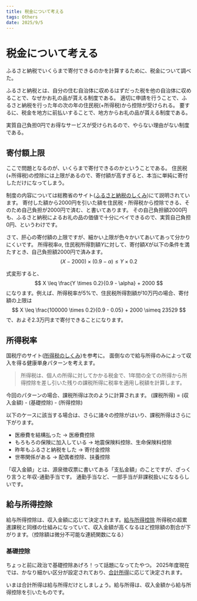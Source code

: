 ```yaml
---
title: 税金について考える
tags: Others
date: 2025/9/5
---
```


# 税金について考える

ふるさと納税でいくらまで寄付できるのかを計算するために、税金について調べた。

ふるさと納税とは、自分の住む自治体に収めるはずだった税を他の自治体に収めることで、なぜかお礼の品が貰える制度である。
適切に申請を行うことで、ふるさと納税を行った年の次の年の住民税(+所得税)から控除が受けられる。
要するに、税金を地方に前払いすることで、地方からお礼の品が貰える制度である。

実質自己負担0円でお得なサービスが受けられるので、やらない理由がない制度である。

## 寄付額上限
ここで問題となるのが、いくらまで寄付できるのかということである。
住民税(+所得税)の控除には上限があるので、寄付額が高すぎると、本当に単純に寄付しただけになってしまう。

制度の内容については総務省のサイト([ふるさと納税のしくみ](https://www.soumu.go.jp/main_sosiki/jichi_zeisei/czaisei/czaisei_seido/furusato/mechanism/deduction.html))にて説明されています。
寄付した額から2000円を引いた額を住民税・所得税から控除できる、そのため自己負担が2000円で済む、と書いてあります。
その自己負担額2000円も、ふるさと納税によるお礼の品の価値で十分にペイできるので、実質自己負担0円、というわけです。

さて、肝心の寄付額の上限ですが、細かい上限が色々かいてあいてあって分かりにくいです。
所得税率$\alpha$, 住民税所得割額$Y$に対して、寄付額$X$が以下の条件を満たすとき、自己負担額2000円で済みます。
$$
(X-2000) \times (0.9 - \alpha) \leq Y \times 0.2 
$$

式変形すると、
$$
X \leq \frac{Y \times 0.2}{0.9 - \alpha} + 2000
$$
になります。例えば、所得税率が5%で、住民税所得割額が10万円の場合、寄付額の上限は
$$
X \leq \frac{100000 \times 0.2}{0.9 - 0.05} + 2000 \simeq 23529
$$
で、およそ2.3万円まで寄付できることになります。

## 所得税率

国税庁のサイト([所得税のしくみ](https://www.nta.go.jp/publication/pamph/koho/kurashi/html/01_1.htm))を参考に。
面倒なので給与所得のみによって収入を得る健康単身パターンを考えます。


> 所得税は、個人の所得に対してかかる税金で、1年間の全ての所得から所得控除を差し引いた残りの課税所得に税率を適用し税額を計算します。

今回のパターンの場合、課税所得は次のように計算されます。
(課税所得) = (収入金額) - (基礎控除) - (所得控除)

以下のケースに該当する場合は、さらに諸々の控除がはいり、課税所得はさらに下がります。
- 医療費を結構払った → 医療費控除
- もろもろの保険に加入している -> 地震保険料控除、生命保険料控除
- 昨年もふるさと納税をした -> 寄付金控除
- 世帯関係がある -> 配偶者控除、扶養控除

「収入金額」とは、源泉徴収票に書いてある「支払金額」のことですが、ざっくり言うと年収-通勤手当です。
通勤手当など、一部手当が非課税扱いになるらしいです。

## 給与所得控除
給与所得控除は、収入金額に応じて決定されます。[給与所得控除](https://www.nta.go.jp/taxes/shiraberu/taxanswer/shotoku/1410.htm)
所得税の超累進課税と同様の仕組みになっていて、収入金額が高くなるほど控除額の割合が下がります。（控除額は微分不可能な連続関数になる）


### 基礎控除
ちょっと前に政治で基礎控除あげろ！って話題になってたやつ。
2025年度現在では、かなり細かい区分が設定されており、[合計所得](https://www.nta.go.jp/taxes/shiraberu/shinkoku/tebiki/2024/03/order3/yogo/3-3_y02.htm)に応じて決定されます。

いまは合計所得は給与所得だけとしましょう。給与所得は、収入金額から給与所得控除を引いたものです。